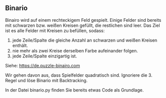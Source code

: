 ## Binario

Binairo wird auf einem rechteckigem Feld gespielt. Einige Felder sind bereits mit schwarzen bzw. 
weißen Kreisen gefüllt, die restlichen sind leer. Das Ziel ist es alle Felder mit Kreisen zu befüllen, sodass:

1. jede Zeile/Spalte die gleiche Anzahl an schwarzen und weißen Kreisen enthält.
2. nie mehr als zwei Kreise derselben Farbe aufeinander folgen.
3. jede Zeile/Spalte einzigartig ist.

Siehe: https://de.puzzle-binairo.com

Wir gehen davon aus, dass Spielfelder quadratisch sind. Ignoriere die 3. Regel und löse Binario mit
Backtracking.

In der Datei binario.py finden Sie bereits etwas Code als Grundlage.
